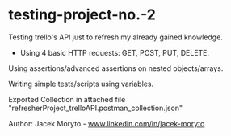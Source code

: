 # testing-project-no.-2
Testing trello's API just to refresh my already gained knowledge.

* Using 4 basic HTTP requests: GET, POST, PUT, DELETE.

Using assertions/advanced assertions on nested objects/arrays.

Writing simple tests/scripts using variables. 

Exported Collection in attached file "refresherProject_trelloAPI.postman_collection.json"

Author: Jacek Moryto - www.linkedin.com/in/jacek-moryto
